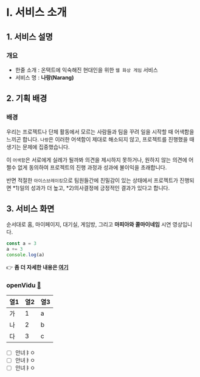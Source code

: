 # Ⅰ. 서비스 소개

## 1. 서비스 설명

### 개요

- 한줄 소개 : 온택트에 익숙해진 현대인을 위한 `웹 화상 게임` 서비스
- 서비스 명 : **나랑(Narang)**



## 2. 기획 배경

### 배경

우리는 프로젝트나 단체 활동에서 모르는 사람들과 팀을 꾸려 일을 시작할 때 어색함을 느끼곤 합니다. `나랑`은 이러한 어색함이 제대로 해소되지 않고, 프로젝트를 진행했을 때 생기는 문제에 집중했습니다.

이 `어색함`은 서로에게 실례가 될까봐 의견을 제시하지 못하거나, 원하지 않는 의견에 어쩔수 없게 동의하여 프로젝트의 진행 과정과 성과에 불이익을 초래합니다.

반면 적절한 `아이스브레이킹`으로 팀원들간에 친밀감이 있는 상태에서 프로젝트가 진행되면 *1)일의 성과가 더 높고, *2)의사결정에 긍정적인 결과가 있다고 합니다. 


## 3. 서비스 화면

순서대로 홈, 마이페이지, 대기실, 게임방, 그리고 **마피아와 콜마이네임** 시연 영상입니다.


```javascript
const a = 3
a += 3
console.log(a)
```

👉 **좀 더 자세한 내용은 [여기](https://z-watermelon-coding-log.tistory.com/35)**

### openVidu [🔗](https://openvidu.io/)



| 열1  | 열2  | 열3  |
| ---- | ---- | ---- |
| 가   | 1    | a    |
| 나   | 2    | b    |
| 다   | 3    | c    |

- [ ] 안녀ㅑㅇ
- [ ] 안녀ㅑㅇ
- [ ] 안녀ㅑㅇ
